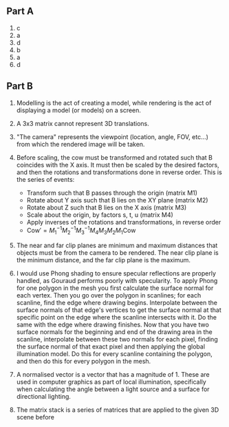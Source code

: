 ## Part A
1. c 
2. a
3. d
4. b
5. a
6. d

## Part B
1. Modelling is the act of creating a model, while rendering is the act of displaying a model (or models) on a screen.
2. A 3x3 matrix cannot represent 3D translations.
3. "The camera" represents the viewpoint (location, angle, FOV, etc...) from which the rendered image will be taken.
4. Before scaling, the cow must be transformed and rotated such that B coincides with the X axis. It must then be scaled by the desired factors, and then the rotations and transformations done in reverse order. This is the series of events:
	- Transform such that B passes through the origin (matrix M1)
	- Rotate about Y axis such that B lies on the XY plane (matrix M2)
	- Rotate about Z such that B lies on the X axis (matrix M3)
	- Scale about the origin, by factors s, t, u (matrix M4)
	- Apply inverses of the rotations and transformations, in reverse order
	- $\text{Cow}' = M_1^{-1}M_2^{-1}M_3^{-1}M_4M_3M_2M_1\text{Cow}$

5. The near and far clip planes are minimum and maximum distances that objects must be from the camera to be rendered. The near clip plane is the minimum distance, and the far clip plane is the maximum.
6. I would use Phong shading to ensure specular reflections are properly handled, as Gouraud performs poorly with specularity. To apply Phong for one polygon in the mesh you first calculate the surface normal for each vertex. Then you go over the polygon in scanlines; for each scanline, find the edge where drawing begins. Interpolate between the surface normals of that edge's vertices to get the surface normal at that specific point on the edge where the scanline intersects with it. Do the same with the edge where drawing finishes. Now that you have two surface normals for the beginning and end of the drawing area in the scanline, interpolate between these two normals for each pixel, finding the surface normal of that exact pixel and then applying the global illumination model. Do this for every scanline containing the polygon, and then do this for every polygon in the mesh.
7. A normalised vector is a vector that has a magnitude of 1. These are used in computer graphics as part of local illumination, specifically when calculating the angle between a light source and a surface for directional lighting.
8. The matrix stack is a series of matrices that are applied to the given 3D scene before 